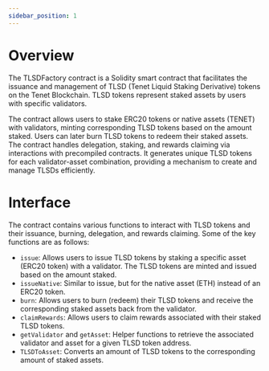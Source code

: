 ```yaml
---
sidebar_position: 1
---
```


# Overview

The TLSDFactory contract is a Solidity smart contract that facilitates the issuance and management of TLSD 
(Tenet Liquid Staking Derivative) tokens on the Tenet Blockchain. TLSD tokens represent staked assets by users with 
specific validators. 

The contract allows users to stake ERC20 tokens or native assets (TENET) with validators, 
minting corresponding TLSD tokens based on the amount staked. Users can later burn TLSD tokens to redeem their 
staked assets. The contract handles delegation, staking, and rewards claiming via interactions with 
precompiled contracts. It generates unique TLSD tokens for each validator-asset combination, providing a 
mechanism to create and manage TLSDs efficiently.

# Interface

The contract contains various functions to interact with TLSD tokens and their issuance, burning, delegation, and rewards claiming. Some of the key functions are as follows:

- `issue`: Allows users to issue TLSD tokens by staking a specific asset (ERC20 token) with a validator. The TLSD tokens are minted and issued based on the amount staked.
- `issueNative`: Similar to issue, but for the native asset (ETH) instead of an ERC20 token.
- `burn`: Allows users to burn (redeem) their TLSD tokens and receive the corresponding staked assets back from the validator.
- `claimRewards`: Allows users to claim rewards associated with their staked TLSD tokens.
- `getValidator` and `getAsset`: Helper functions to retrieve the associated validator and asset for a given TLSD token address.
- `TLSDToAsset`: Converts an amount of TLSD tokens to the corresponding amount of staked assets.